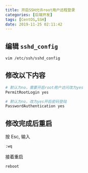 ```yaml
---
title: 开启SSH允许root用户远程登录
categories: [后端开发]
tags: [CentOS,SSH]
date: 2019-11-25 02:11:42
---
```


<!-- more -->

## 编辑 `sshd_config`

```sh
vim /etc/ssh/sshd_config
```

## 修改以下内容

```sh
# 默认为no，需要开启root用户访问改为yes
PermitRootLogin yes
```

```sh
# 默认为no，改为yes开启密码登陆
PasswordAuthentication yes
```

## 修改完成后重启

按 Esc, 输入

```sh
:wq
```

接着重启

```sh
reboot
```
